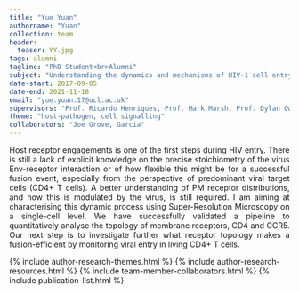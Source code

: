 ```yaml
---
title: "Yue Yuan"
authorname: "Yuan"
collection: team
header:
  teaser: YY.jpg
tags: alumni
tagline: "PhD Student<br>Alumni"
subject: "Understanding the dynamics and mechanisms of HIV-1 cell entry"
date-start: 2017-09-05
date-end: 2021-11-18
email: "yue.yuan.17@ucl.ac.uk"
supervisors: "Prof. Ricardo Henriques, Prof. Mark Marsh, Prof. Dylan Owen, Dr. Romain Laine"
theme: "host-pathogen, cell signalling"
collaborators: "Joe Grove, Garcia"
---
```


<p align= "justify">
Host receptor engagements is one of the first steps during HIV entry. There is still a lack of explicit knowledge on the precise stoichiometry of the virus Env-receptor interaction or of how flexible this might be for a successful fusion event, especially from the perspective of predominant viral target cells (CD4+ T cells). A better understanding of PM receptor distributions, and how this is modulated by the virus, is still required.  I am aiming at characterising this dynamic process using Super-Resolution Microscopy on a single-cell level. We have successfully validated a pipeline to quantitatively analyse the topology of membrane receptors, CD4 and CCR5. Our next step is to investigate further what receptor topology makes a fusion-efficient by monitoring viral entry in living CD4+ T cells.

{% include author-research-themes.html %}
{% include author-research-resources.html %}
{% include team-member-collaborators.html %}
{% include publication-list.html %}
